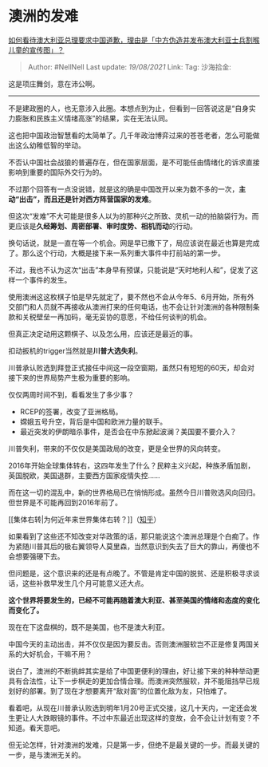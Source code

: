 # 澳洲的发难
[如何看待澳大利亚总理要求中国道歉，理由是「中方伪造并发布澳大利亚士兵割喉儿童的宣传图」？](https://www.zhihu.com/question/432654448/answer/1604021070)

> Author: #NellNell
> Last update: *19/08/2021*
> Link:
> Tag:
> 沙海拾金:

这是项庄舞剑，意在沛公啊。

---

不是建政圈的人，也无意涉入此圈。本想点到为止，但看到一回答说这是“自身实力膨胀和民族主义情绪高涨”的结果，实在无法认同。

这也把中国政治智慧看的太简单了。几千年政治博弈过来的苍苍老者，怎么可能做出这么幼稚低智的举动。

不否认中国社会战狼的普遍存在，但在国家层面，是不可能任由情绪化的诉求直接影响到重要的国际外交行为的。

不过那个回答有一点没说错，就是这的确是中国改开以来为数不多的一次，**主动“出击”，而且还是针对西方阵营国家的发难**。

但这次“发难”不大可能是很多人以为的那种兴之所致、灵机一动的拍脑袋行为。而更应该是**久经筹划、周密部署、审时度势、相机而动**的行动。

换句话说，就是一直在等一个机会。网是早已撒下了，局应该说在最近也算是完成了。那么这个行动，大概是接下来一系列重大事件中打前站的第一步。

不过，我也不认为这次“出击”本身早有预谋，只能说是“天时地利人和”，促发了这样一个事件的发生。

使用澳洲这这枚棋子怕是早先就定了，要不然也不会从今年5、6月开始，所有外交部门和人员就不再接收从澳洲打来的任何电话，也不会让针对澳洲的各种限制条款和关税壁垒一再加码，毫无妥协的意愿，不给任何谈判的机会。

但真正决定动用这颗棋子、以及怎么用，应该还是最近的事。

扣动扳机的trigger当然就是**川普大选失利**。

川普承认败选到拜登正式接任中间这一段空窗期，虽然只有短短的60天，却会对接下来的世界局势产生极为重要的影响。

仅仅两周时间不到，看看发生了多少事？

-   RCEP的签署，改变了亚洲格局。
-   嫦娥五号升空，背后是中国和欧洲力量的联手。
-   最近突发的伊朗暗杀事件，是否会在中东掀起波澜？美国要不要介入？

川普失利，带来的不仅仅是美国政局的改变，更是全世界的风向转变。

2016年开始全球集体转右，这四年发生了什么？民粹主义兴起，种族矛盾加剧，英国脱欧，美国退群，主要西方国家疫情失控……

而在这一切的混乱中，新的世界格局已在悄悄形成。虽然今日川普败选风向回归。但世界是不可能再回到2016年前了。

[[集体右转|为何近年来世界集体右转？]]（[知乎](https://www.zhihu.com/question/48941008/answer/1294174946)）

如果看到了这些还不知改变对华政策的话，那只能说这个澳洲总理是个白痴了。作为紧随川普其后的极右翼领导人莫里森，当然意识到失去了巨大的靠山，再傻也不会想要强硬下去。

但问题是，这个意识来的还是有点晚了。不管是肯定中国的脱贫、还是积极寻求谈话，这些补救早发生几个月可能意义还大点。

**这个世界将要发生的，已经不可能再随着澳大利亚、甚至美国的情绪和态度的变化而变化了。**

现在在下这盘棋的，既不是美国，也不是澳大利亚。

中国今天的主动出击，并不仅仅是因为要反击。否则澳洲服软岂不正是修复两国关系的大好机会，干嘛不用？

说白了，澳洲的不断挑衅其实是给了中国更便利的理由，好让接下来的种种举动更具有合法性，让下一步棋走的更加合情合理。而澳洲突然服软，并不能阻挡早已规划好的部署。到了现在才想要离开“敌对面”的位置化敌为友，只怕难了。

看着吧，从现在川普承认败选到明年1月20号正式交接，这几十天内，一定还会发生更让人大跌眼镜的事件。不过中东最近出现这样的变故，会不会让计划有变？不知道。看天意吧。

但无论怎样，针对澳洲的发难，只是第一步，但绝不是最关键的一步。而最关键的一步，是与澳洲无关的。
